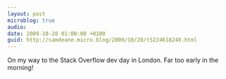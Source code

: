 ```yaml
---
layout: post
microblog: true
audio: 
date: 2009-10-28 01:00:00 +0100
guid: http://samdeane.micro.blog/2009/10/28/t5224618249.html
---
```

On my way to the Stack Overflow dev day in London. Far too early in the morning!
